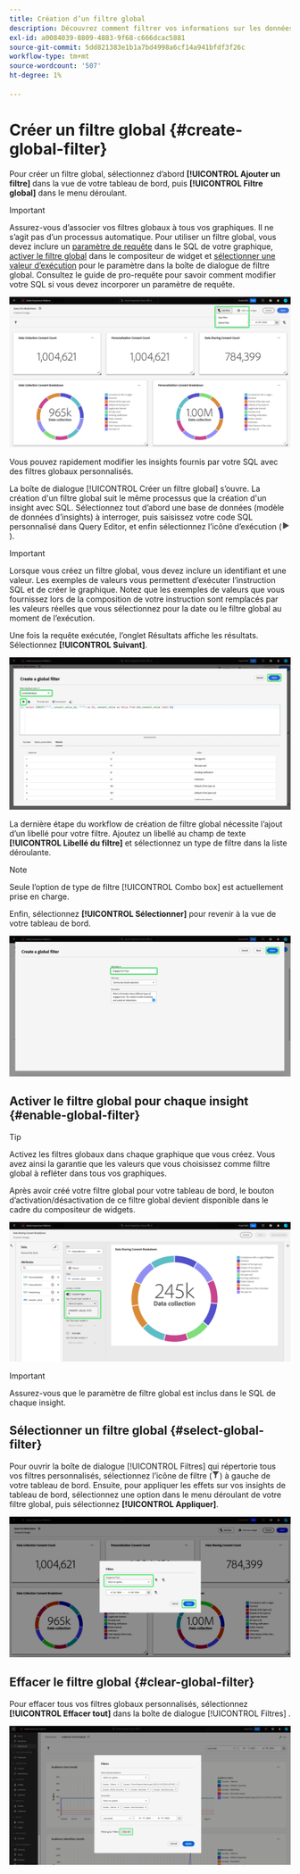 ```yaml
---
title: Création d’un filtre global
description: Découvrez comment filtrer vos informations sur les données à l’aide d’un filtre personnalisé appliqué globalement.
exl-id: a0084039-8809-4883-9f68-c666dcac5881
source-git-commit: 5dd821383e1b1a7bd4998a6cf14a941bfdf3f26c
workflow-type: tm+mt
source-wordcount: '507'
ht-degree: 1%

---
```


# Créer un filtre global {#create-global-filter}

Pour créer un filtre global, sélectionnez d’abord **[!UICONTROL Ajouter un filtre]** dans la vue de votre tableau de bord, puis **[!UICONTROL Filtre global]** dans le menu déroulant.

>[!IMPORTANT]
>
>Assurez-vous d’associer vos filtres globaux à tous vos graphiques. Il ne s’agit pas d’un processus automatique. Pour utiliser un filtre global, vous devez inclure un [paramètre de requête](../../../../query-service/ui/parameterized-queries.md) dans le SQL de votre graphique, [activer le filtre global](#enable-global-filter) dans le compositeur de widget et [sélectionner une valeur d’exécution](#select-global-filter) pour le paramètre dans la boîte de dialogue de filtre global. Consultez le guide de pro-requête pour savoir comment modifier votre SQL si vous devez incorporer un paramètre de requête.

![ Un tableau de bord personnalisé avec l’option Ajouter un filtre et son menu déroulant en surbrillance.](../../../images/query-pro-mode/add-filter.png)

Vous pouvez rapidement modifier les insights fournis par votre SQL avec des filtres globaux personnalisés.

La boîte de dialogue [!UICONTROL Créer un filtre global] s’ouvre. La création d&#39;un filtre global suit le même processus que la création d&#39;un insight avec SQL. Sélectionnez tout d’abord une base de données (modèle de données d’insights) à interroger, puis saisissez votre code SQL personnalisé dans Query Editor, et enfin sélectionnez l’icône d’exécution (![Icône d’exécution.](/help/images/icons/play.png)).

>[!IMPORTANT]
>
>Lorsque vous créez un filtre global, vous devez inclure un identifiant et une valeur. Les exemples de valeurs vous permettent d’exécuter l’instruction SQL et de créer le graphique. Notez que les exemples de valeurs que vous fournissez lors de la composition de votre instruction sont remplacés par les valeurs réelles que vous sélectionnez pour la date ou le filtre global au moment de l’exécution.

Une fois la requête exécutée, l’onglet Résultats affiche les résultats. Sélectionnez **[!UICONTROL Suivant]**.

![ La [!UICONTROL boîte de dialogue Créer un filtre global] avec le menu déroulant du jeu de données, l’icône d’exécution et Suivant mise en surbrillance.](../../../images/query-pro-mode/global-filter.png)

La dernière étape du workflow de création de filtre global nécessite l’ajout d’un libellé pour votre filtre. Ajoutez un libellé au champ de texte **[!UICONTROL Libellé du filtre]** et sélectionnez un type de filtre dans la liste déroulante.

>[!NOTE]
>
>Seule l’option de type de filtre [!UICONTROL Combo box] est actuellement prise en charge.

Enfin, sélectionnez **[!UICONTROL Sélectionner]** pour revenir à la vue de votre tableau de bord.

![ La [!UICONTROL boîte de dialogue Créer un filtre global] avec l’option Sélectionner et l’entrée de texte Libellé du filtre mise en surbrillance.](../../../images/query-pro-mode/global-filter-label.png)

## Activer le filtre global pour chaque insight {#enable-global-filter}

>[!TIP]
>
>Activez les filtres globaux dans chaque graphique que vous créez. Vous avez ainsi la garantie que les valeurs que vous choisissez comme filtre global à refléter dans tous vos graphiques.

Après avoir créé votre filtre global pour votre tableau de bord, le bouton d’activation/désactivation de ce filtre global devient disponible dans le cadre du compositeur de widgets.

![Le compositeur de widget avec le bouton bascule Filtre global mis en surbrillance.](../../../images/query-pro-mode/global-filter-consent.png)

>[!IMPORTANT]
>
>Assurez-vous que le paramètre de filtre global est inclus dans le SQL de chaque insight.

## Sélectionner un filtre global {#select-global-filter}

Pour ouvrir la boîte de dialogue [!UICONTROL Filtres] qui répertorie tous vos filtres personnalisés, sélectionnez l’icône de filtre (![Icône de filtre).](/help/images/icons/filter.png)) à gauche de votre tableau de bord. Ensuite, pour appliquer les effets sur vos insights de tableau de bord, sélectionnez une option dans le menu déroulant de votre filtre global, puis sélectionnez **[!UICONTROL Appliquer]**.

![Un tableau de bord personnalisé avec la boîte de dialogue de filtrage mise en surbrillance.](../../../images/query-pro-mode/custom-filters.png)

## Effacer le filtre global {#clear-global-filter}

Pour effacer tous vos filtres globaux personnalisés, sélectionnez **[!UICONTROL Effacer tout]** dans la boîte de dialogue [!UICONTROL Filtres] .

![ La boîte de dialogue Filtres avec Effacer tout surligné.](../../../images/query-pro-mode/clear-all.png)

